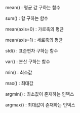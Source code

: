 mean() : 평균 값 구하는 함수

sum() : 합 구하는 함수

mean(axis=0) : 가로축의 평균

mean(axis=1) : 세로축의 평균

std() : 표준편차 구하는 함수

var() : 분산 구하는 함수

min() : 최소값

max() : 최대값

argmin() : 최소값이 존재하는 인덱스

argmax() : 최대값이 존재하는 인덱스